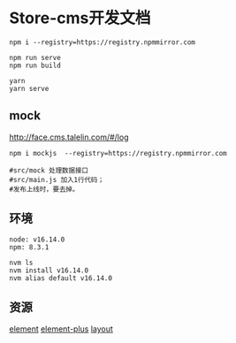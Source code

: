 # Store-cms开发文档

```sell
npm i --registry=https://registry.npmmirror.com

npm run serve
npm run build 

yarn
yarn serve
```

## mock

http://face.cms.talelin.com/#/log

```shell
npm i mockjs  --registry=https://registry.npmmirror.com

#src/mock 处理数据接口
#src/main.js 加入1行代码；
#发布上线时，要去掉。
```

## 环境

```shell
node: v16.14.0
npm: 8.3.1

nvm ls
nvm install v16.14.0
nvm alias default v16.14.0
```

## 资源

[element](https://github.com/element-plus/element-plus)
[element-plus](https://element-plus.org/zh-CN/)
[layout](https://element-plus.gitee.io/zh-CN/component/layout.html)
